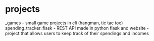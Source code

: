 # projects
_games - small game projects in cli (hangman, tic tac toe)\
spending_tracker_flask - REST API made in python flask and website - project that allows users to keep track of their spendings and incomes
